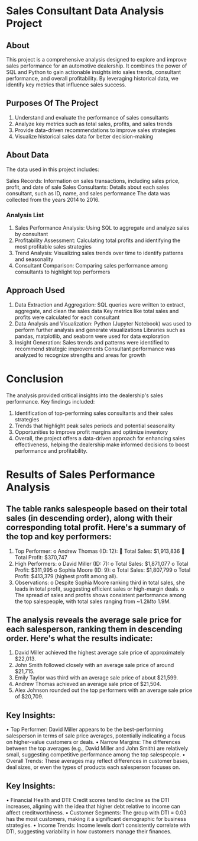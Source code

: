 # Sales Consultant Data Analysis Project

## About

This project is a comprehensive analysis designed to explore and improve sales performance for an automotive dealership. It combines the power of SQL and Python to gain actionable insights into sales trends, consultant performance, and overall profitability. By leveraging historical data, we identify key metrics that influence sales success.

## Purposes Of The Project

1. Understand and evaluate the performance of sales consultants
2. Analyze key metrics such as total sales, profits, and sales trends
3. Provide data-driven recommendations to improve sales strategies
4. Visualize historical sales data for better decision-making

## About Data
The data used in this project includes:

Sales Records: Information on sales transactions, including sales price, profit, and date of sale
Sales Consultants: Details about each sales consultant, such as ID, name, and sales performance
The data was collected from the years 2014 to 2016.

### Analysis List
1. Sales Performance Analysis: Using SQL to aggregate and analyze sales by consultant
2. Profitability Assessment: Calculating total profits and identifying the most profitable sales strategies
3. Trend Analysis: Visualizing sales trends over time to identify patterns and seasonality
4. Consultant Comparison: Comparing sales performance among consultants to highlight top performers

## Approach Used

1. Data Extraction and Aggregation:
SQL queries were written to extract, aggregate, and clean the sales data
Key metrics like total sales and profits were calculated for each consultant
2. Data Analysis and Visualization:
Python (Jupyter Notebook) was used to perform further analysis and generate visualizations
Libraries such as pandas, matplotlib, and seaborn were used for data exploration
3. Insight Generation:
Sales trends and patterns were identified to recommend strategic improvements
Consultant performance was analyzed to recognize strengths and areas for growth


# Conclusion

The analysis provided critical insights into the dealership's sales performance. Key findings included:

1. Identification of top-performing sales consultants and their sales strategies
2. Trends that highlight peak sales periods and potential seasonality
3. Opportunities to improve profit margins and optimize inventory
4. Overall, the project offers a data-driven approach for enhancing sales effectiveness, helping the dealership make informed decisions to boost performance and profitability.

# Results of Sales Performance Analysis

## The table ranks salespeople based on their total sales (in descending order), along with their corresponding total profit. Here's a summary of the top and key performers:
1.	Top Performer:
o	Andrew Thomas (ID: 12):
	Total Sales: $1,913,836
	Total Profit: $370,747
2.	High Performers:
o	David Miller (ID: 7):
o Total Sales: $1,871,077
o Total Profit: $311,995
o	Sophia Moore (ID: 9):
o Total Sales: $1,807,799
o Total Profit: $413,379 (highest profit among all).
3.	Observations:
o	Despite Sophia Moore ranking third in total sales, she leads in total profit, suggesting efficient sales or high-margin deals.
o	The spread of sales and profits shows consistent performance among the top salespeople, with total sales ranging from ~$1.2M to ~$1.9M.

## The analysis reveals the average sale price for each salesperson, ranking them in descending order. Here's what the results indicate:

1.	David Miller achieved the highest average sale price of approximately $22,013.
2.	John Smith followed closely with an average sale price of around $21,715.
3.	Emily Taylor was third with an average sale price of about $21,599.
4.	Andrew Thomas achieved an average sale price of $21,504.
5.	Alex Johnson rounded out the top performers with an average sale price of $20,709.

## Key Insights:
•	Top Performer: David Miller appears to be the best-performing salesperson in terms of sale price averages, potentially indicating a focus on higher-value customers or deals.
•	Narrow Margins: The differences between the top averages (e.g., David Miller and John Smith) are relatively small, suggesting competitive performance among the top salespeople.
•	Overall Trends: These averages may reflect differences in customer bases, deal sizes, or even the types of products each salesperson focuses on.

 ## Key Insights:
•	Financial Health and DTI: Credit scores tend to decline as the DTI increases, aligning with the idea that higher debt relative to income can affect creditworthiness.
•	Customer Segments: The group with DTI = 0.03 has the most customers, making it a significant demographic for business strategies.
•	Income Trends: Income levels don’t consistently correlate with DTI, suggesting variability in how customers manage their finances.
